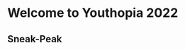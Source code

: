 # Welcome to Youthopia 2022

## Sneak-Peak

[](https://user-images.githubusercontent.com/63138398/200562481-013a19c9-ddb1-49f6-b7c1-81aa4e044d82.gif)